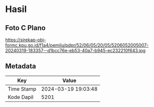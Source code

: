 # Hasil

## Foto C Plano

https://sirekap-obj-formc.kpu.go.id/f1a4/pemilu/pdpr/52/06/05/20/05/5206052005007-20240319-183357--d1bcc76e-eb53-40a7-b945-ec232210f643.jpg


## Metadata

| Key        | Value               |
| ---------- | ------------------- |
| Time Stamp | 2024-03-19 19:03:48 |
| Kode Dapil | 5201                |



